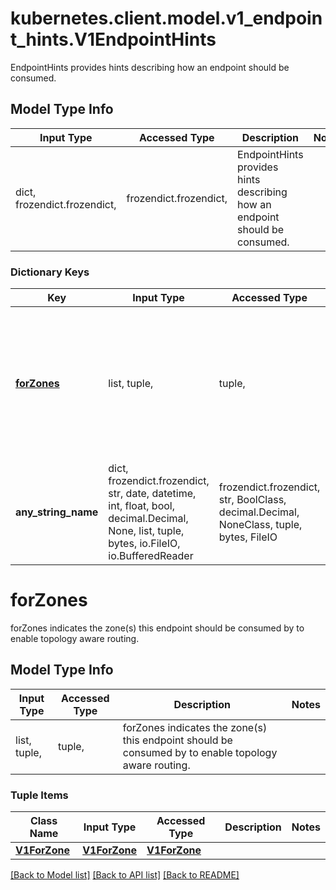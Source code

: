 # kubernetes.client.model.v1_endpoint_hints.V1EndpointHints

EndpointHints provides hints describing how an endpoint should be consumed.

## Model Type Info
Input Type | Accessed Type | Description | Notes
------------ | ------------- | ------------- | -------------
dict, frozendict.frozendict,  | frozendict.frozendict,  | EndpointHints provides hints describing how an endpoint should be consumed. | 

### Dictionary Keys
Key | Input Type | Accessed Type | Description | Notes
------------ | ------------- | ------------- | ------------- | -------------
**[forZones](#forZones)** | list, tuple,  | tuple,  | forZones indicates the zone(s) this endpoint should be consumed by to enable topology aware routing. | [optional] 
**any_string_name** | dict, frozendict.frozendict, str, date, datetime, int, float, bool, decimal.Decimal, None, list, tuple, bytes, io.FileIO, io.BufferedReader | frozendict.frozendict, str, BoolClass, decimal.Decimal, NoneClass, tuple, bytes, FileIO | any string name can be used but the value must be the correct type | [optional]

# forZones

forZones indicates the zone(s) this endpoint should be consumed by to enable topology aware routing.

## Model Type Info
Input Type | Accessed Type | Description | Notes
------------ | ------------- | ------------- | -------------
list, tuple,  | tuple,  | forZones indicates the zone(s) this endpoint should be consumed by to enable topology aware routing. | 

### Tuple Items
Class Name | Input Type | Accessed Type | Description | Notes
------------- | ------------- | ------------- | ------------- | -------------
[**V1ForZone**](V1ForZone.md) | [**V1ForZone**](V1ForZone.md) | [**V1ForZone**](V1ForZone.md) |  | 

[[Back to Model list]](../../README.md#documentation-for-models) [[Back to API list]](../../README.md#documentation-for-api-endpoints) [[Back to README]](../../README.md)

